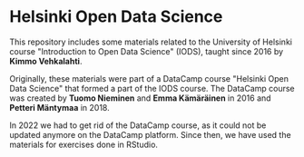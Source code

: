 # Helsinki Open Data Science 

This repository includes some materials related to the University of Helsinki course "Introduction to Open Data Science" (IODS), taught since 2016 by <b>Kimmo Vehkalahti</b>. 

Originally, these materials were part of a DataCamp course "Helsinki Open Data Science" that formed a part of the IODS course. The DataCamp course was created by <b>Tuomo Nieminen</b> and <b>Emma Kämäräinen</b> in 2016 and <b>Petteri Mäntymaa</b> in 2018.

In 2022 we had to get rid of the DataCamp course, as it could not be updated anymore on the DataCamp platform. Since then, we have used the materials for exercises done in RStudio.
